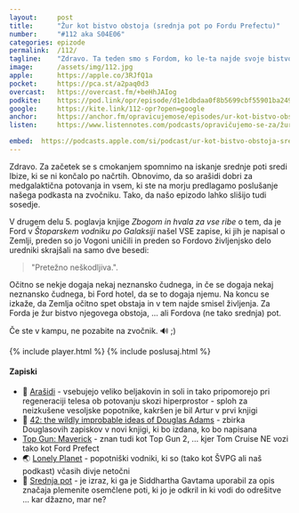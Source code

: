 ```yaml
---
layout: 	post
title:  	"Žur kot bistvo obstoja (srednja pot po Fordu Prefectu)"
number: 	"#112 aka S04E06"
categories:	epizode
permalink:	/112/
tagline: 	"Zdravo. Ta teden smo s Fordom, ko le-ta najde svoje bistvo obstoja. Če ste v kampu, ne pozabite poslušati naštega podkasta na zvočniku."
image:		/assets/img/112.jpg
apple:		https://apple.co/3RJfQ1a
pocket:		https://pca.st/a2paq0d3
overcast:	https://overcast.fm/+beHhJAIog
podkite:	https://pod.link/opr/episode/d1e1dbdaa0f8b5699cbf55901ba2492f
google:		https://kite.link/112-opr?open=google
anchor:		https://anchor.fm/opravicujemose/episodes/ur-kot-bistvo-obstoja-srednja-pot-po-Fordu-Prefectu-e1lblv5
listen:		https://www.listennotes.com/podcasts/opravičujemo-se-za/žur-kot-bistvo-obstoja-mLAblXr08T4/embed/

embed:	https://podcasts.apple.com/si/podcast/ur-kot-bistvo-obstoja-srednja-pot-po-fordu-prefectu/id1514750013?i=1000570264580
---
```


Zdravo. Za začetek se s cmokanjem spomnimo na iskanje srednje poti sredi Ibize, ki se ni končalo po načrtih. Obnovimo, da so arašidi dobri za medgalaktična potovanja in vsem, ki ste na morju predlagamo poslušanje našega podkasta na zvočniku. Tako, da našo epizodo lahko slišijo tudi sosedje. 

V drugem delu 5. poglavja knjige _Zbogom in hvala za vse ribe_ o tem, da je Ford v _Štoparskem vodniku po Galaksiji_ našel VSE zapise, ki jih je napisal o Zemlji, preden so jo Vogoni uničili in preden so Fordovo življenjsko delo uredniki skrajšali na samo dve besedi:

> "Pretežno neškodljiva.". 

Očitno se nekje dogaja nekaj neznansko čudnega, in če se dogaja nekaj neznansko čudnega, bi Ford hotel, da se to dogaja njemu. Na koncu se izkaže, da Zemlja očitno spet obstaja in v tem najde smisel življenja. Za Forda je žur bistvo njegovega obstoja, ... ali Fordova (ne tako srednja) pot.

Če ste v kampu, ne pozabite na zvočnik. 🔊 ;) 

{% include player.html %}
{% include poslusaj.html %}

<!--break-->

#### Zapiski

- 🥜 [Arašidi](https://hitchhikers.fandom.com/wiki/Peanuts) - vsebujejo veliko beljakovin in soli in tako pripomorejo pri regeneraciji telesa ob potovanju skozi hiperprostor - sploh za neizkušene vesoljske popotnike, kakršen je bil Artur v prvi knjigi 
- 📘 [42: the wildly improbable ideas of Douglas Adams](https://www.kickstarter.com/projects/unbounders/42-the-wildly-improbable-ideas-of-douglas-adams) - zbirka Douglasovih zapiskov v novi knjigi, ki bo izdana, ko bo napisana
- [Top Gun: Maverick](https://www.imdb.com/title/tt1745960/) - znan tudi kot Top Gun 2, ... kjer Tom Cruise NE vozi tako kot Ford Prefect
- 🌏 [Lonely Planet](https://www.lonelyplanet.com/) - popotniški vodniki, ki so (tako kot ŠVPG ali naš podkast) včasih divje netočni
- 🪷 [Srednja pot](https://sl.wikipedia.org/wiki/Srednja_pot) -  je izraz, ki ga je Siddhartha Gavtama uporabil za opis značaja plemenite osemčlene poti, ki jo je odkril in ki vodi do odrešitve ... kar džazno, mar ne?